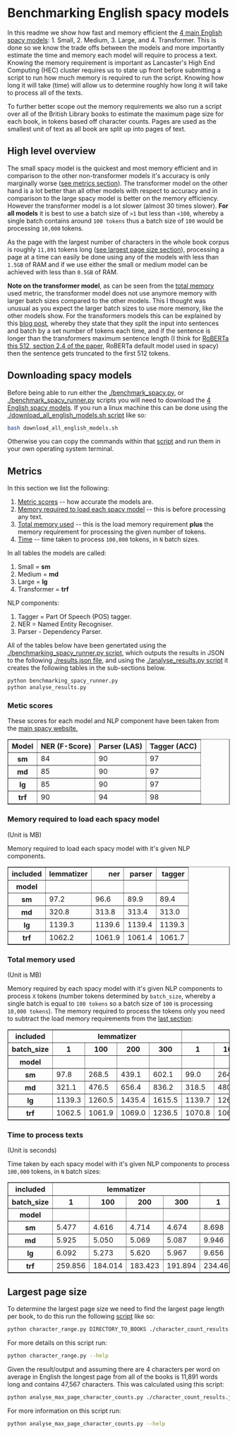 
# Benchmarking English spacy models

In this readme we show how fast and memory efficient the [4 main English spacy models](https://spacy.io/models/en): 1. Small, 2. Medium, 3. Large, and 4. Transformer. This is done so we know the trade offs between the models and more importantly estimate the time and memory each model will require to process a text. Knowing the memory requirement is important as Lancaster's High End Computing (HEC) cluster requires us to state up front before submitting a script to run how much memory is required to run the script. Knowing how long it will take (time) will allow us to determine roughly how long it will take to process all of the texts.

To further better scope out the memory requirements we also run a script over all of the British Library books to estimate the maximum page size for each book, in tokens based off character counts. Pages are used as the smallest unit of text as all book are split up into pages of text.


## High level overview

The small spacy model is the quickest and most memory efficient and in comparison to the other non-transformer models it's accuracy is only marginally worse ([see metrics section](#metrics)). The transformer model on the other hand is a lot better than all other models with respect to accuracy and in comparison to the large spacy model is better on the memory efficiency. However the transformer model is a lot slower (almost 30 times slower). **For all models** it is best to use a batch size of `>1` but less than `<100`, whereby a single batch contains around `100 tokens` thus a batch size of `100` would be processing `10,000` tokens.

As the page with the largest number of characters in the whole book corpus is roughly `11,891` tokens long ([see largest page size section](#largest-page-size)), processing a page at a time can easily be done using any of the models with less than `1.5GB` of RAM and if we use either the small or medium model can be achieved with less than `0.5GB` of RAM. 

**Note on the transformer model**, as can be seen from the [total memory](#total-memory-used) used metric, the transformer model does not use anymore memory with larger batch sizes compared to the other models. This I thought was unusual as you expect the larger batch sizes to use more memory, like the other models show. For the transformers models this can be explained by this [blog post](https://explosion.ai/blog/spacy-transformers#batching), whereby they state that they split the input into sentences and batch by a set number of tokens each time, and if the sentence is longer than the transformers maximum sentence length (I think for [RoBERTa this 512, section 2.4 of the paper](https://arxiv.org/pdf/1907.11692.pdf), RoBERTa default model used in spacy) then the sentence gets truncated to the first 512 tokens. 

## Downloading spacy models

Before being able to run either the [./benchmark_spacy.py](./benchmark_spacy.py), or [./benchmark_spacy_runner.py](./benchmark_spacy_runner.py) scripts you will need to download the [4 English spacy models](https://spacy.io/models/en). If you run a linux machine this can be done using the [./download_all_english_models.sh script](./download_all_english_models.sh) like so:

``` bash
bash download_all_english_models.sh
```

Otherwise you can copy the commands within that [script](./download_all_english_models.sh) and run them in your own operating system terminal.

## Metrics

In this section we list the following:

1. [Metric scores](#metic-scores) -- how accurate the models are.
2. [Memory required to load each spacy model](#memory-required-to-load-each-spacy-model) -- this is before processing any text.
3. [Total memory used](#total-memory-used) -- this is the load memory requirement **plus** the memory requirement for processing the given number of tokens.
4. [Time](#time-to-process-texts) -- time taken to process `100,000` tokens, in `N` batch sizes.

In all tables the models are called:

1. Small = **sm**
2. Medium = **md**
3. Large = **lg**
4. Transformer = **trf**

NLP components:

1. Tagger = Part Of Speech (POS) tagger.
2. NER = Named Entity Recogniser.
3. Parser - Dependency Parser.

All of the tables below have been genertated using the [./benchmarking_spacy_runner.py script](./benchmarking_spacy_runner.py), which outputs the results in JSON to the following [./results.json file](./results.json), and using the [./analyse_results.py script](./analyse_results.py) it creates the following tables in the sub-sections below.

``` bash
python benchmarking_spacy_runner.py
python analyse_results.py
```

### Metic scores

These scores for each model and NLP component have been taken from the [main spacy website.](https://spacy.io/usage/facts-figures#benchmarks)

<table border="1" class="dataframe">
  <thead>
    <tr style="text-align: right;">
      <th>Model</th>
      <th>NER (F-Score)</th>
      <th>Parser (LAS)</th>
      <th>Tagger (ACC)</th>
    </tr>
  </thead>
  <tbody>
    <tr>
        <th>sm</th>
        <td>84</td>
        <td>90</td>
        <td>97</td>
      </tr>
      <tr>
        <th>md</th>
        <td>85</td>
        <td>90</td>
        <td>97</td>
      </tr>
      <tr>
        <th>lg</th>
        <td>85</td>
        <td>90</td>
        <td>97</td>
      </tr>
      <tr>
        <th>trf</th>
        <td>90</td>
        <td>94</td>
        <td>98</td>
      </tr>
  </tbody>
</table>

### Memory required to load each spacy model

(Unit is MB)

Memory required to load each spacy model with it's given NLP components.

<table border="1" class="dataframe">
  <thead>
    <tr style="text-align: right;">
      <th>included</th>
      <th>lemmatizer</th>
      <th>ner</th>
      <th>parser</th>
      <th>tagger</th>
    </tr>
    <tr>
      <th>model</th>
      <th></th>
      <th></th>
      <th></th>
      <th></th>
    </tr>
  </thead>
  <tbody>
    <tr>
      <th>sm</th>
      <td>97.2</td>
      <td>96.6</td>
      <td>89.9</td>
      <td>89.4</td>
    </tr>
    <tr>
      <th>md</th>
      <td>320.8</td>
      <td>313.8</td>
      <td>313.4</td>
      <td>313.0</td>
    </tr>
    <tr>
      <th>lg</th>
      <td>1139.3</td>
      <td>1139.6</td>
      <td>1139.4</td>
      <td>1139.3</td>
    </tr>
    <tr>
      <th>trf</th>
      <td>1062.2</td>
      <td>1061.9</td>
      <td>1061.4</td>
      <td>1061.7</td>
    </tr>
  </tbody>
</table>


### Total memory used

(Unit is MB)

Memory required by each spacy model with it's given NLP components to process `X` tokens (number tokens determined by `batch_size`, whereby a single batch is equal to `100 tokens` so a batch size of `100` is processing `10,000 tokens`). The memory required to process the tokens only you need to subtract the load memory requirements from the [last section](#memory-required-to-load-each-spacy-model):

<table border="1" class="dataframe">
  <thead>
    <tr>
      <th>included</th>
      <th colspan="4" halign="left">lemmatizer</th>
      <th colspan="4" halign="left">ner</th>
      <th colspan="4" halign="left">parser</th>
      <th colspan="4" halign="left">tagger</th>
    </tr>
    <tr>
      <th>batch_size</th>
      <th>1</th>
      <th>100</th>
      <th>200</th>
      <th>300</th>
      <th>1</th>
      <th>100</th>
      <th>200</th>
      <th>300</th>
      <th>1</th>
      <th>100</th>
      <th>200</th>
      <th>300</th>
      <th>1</th>
      <th>100</th>
      <th>200</th>
      <th>300</th>
    </tr>
    <tr>
      <th>model</th>
      <th></th>
      <th></th>
      <th></th>
      <th></th>
      <th></th>
      <th></th>
      <th></th>
      <th></th>
      <th></th>
      <th></th>
      <th></th>
      <th></th>
      <th></th>
      <th></th>
      <th></th>
      <th></th>
    </tr>
  </thead>
  <tbody>
    <tr>
      <th>sm</th>
      <td>97.8</td>
      <td>268.5</td>
      <td>439.1</td>
      <td>602.1</td>
      <td>99.0</td>
      <td>264.1</td>
      <td>439.8</td>
      <td>587.5</td>
      <td>90.0</td>
      <td>257.1</td>
      <td>431.7</td>
      <td>592.3</td>
      <td>89.9</td>
      <td>256.5</td>
      <td>431.1</td>
      <td>592.3</td>
    </tr>
    <tr>
      <th>md</th>
      <td>321.1</td>
      <td>476.5</td>
      <td>656.4</td>
      <td>836.2</td>
      <td>318.5</td>
      <td>480.9</td>
      <td>672.6</td>
      <td>816.5</td>
      <td>313.9</td>
      <td>472.4</td>
      <td>648.9</td>
      <td>828.7</td>
      <td>313.6</td>
      <td>470.6</td>
      <td>648.6</td>
      <td>828.5</td>
    </tr>
    <tr>
      <th>lg</th>
      <td>1139.3</td>
      <td>1260.5</td>
      <td>1435.4</td>
      <td>1615.5</td>
      <td>1139.7</td>
      <td>1260.2</td>
      <td>1451.5</td>
      <td>1595.6</td>
      <td>1139.2</td>
      <td>1252.5</td>
      <td>1428.0</td>
      <td>1608.0</td>
      <td>1139.5</td>
      <td>1249.0</td>
      <td>1427.7</td>
      <td>1607.7</td>
    </tr>
    <tr>
      <th>trf</th>
      <td>1062.5</td>
      <td>1061.9</td>
      <td>1069.0</td>
      <td>1236.5</td>
      <td>1070.8</td>
      <td>1060.7</td>
      <td>1062.3</td>
      <td>1156.5</td>
      <td>1068.2</td>
      <td>1062.1</td>
      <td>1092.7</td>
      <td>1125.7</td>
      <td>1069.4</td>
      <td>1061.8</td>
      <td>1061.8</td>
      <td>1180.3</td>
    </tr>
  </tbody>
</table>

### Time to process texts

(Unit is seconds)

Time taken by each spacy model with it's given NLP components to process `100,000` tokens, in `N` batch sizes:

<table border="1" class="dataframe">
  <thead>
    <tr>
      <th>included</th>
      <th colspan="4" halign="left">lemmatizer</th>
      <th colspan="4" halign="left">ner</th>
      <th colspan="4" halign="left">parser</th>
      <th colspan="4" halign="left">tagger</th>
    </tr>
    <tr>
      <th>batch_size</th>
      <th>1</th>
      <th>100</th>
      <th>200</th>
      <th>300</th>
      <th>1</th>
      <th>100</th>
      <th>200</th>
      <th>300</th>
      <th>1</th>
      <th>100</th>
      <th>200</th>
      <th>300</th>
      <th>1</th>
      <th>100</th>
      <th>200</th>
      <th>300</th>
    </tr>
    <tr>
      <th>model</th>
      <th></th>
      <th></th>
      <th></th>
      <th></th>
      <th></th>
      <th></th>
      <th></th>
      <th></th>
      <th></th>
      <th></th>
      <th></th>
      <th></th>
      <th></th>
      <th></th>
      <th></th>
      <th></th>
    </tr>
  </thead>
  <tbody>
    <tr>
      <th>sm</th>
      <td>5.477</td>
      <td>4.616</td>
      <td>4.714</td>
      <td>4.674</td>
      <td>8.698</td>
      <td>6.090</td>
      <td>6.374</td>
      <td>6.753</td>
      <td>6.219</td>
      <td>4.098</td>
      <td>4.121</td>
      <td>4.114</td>
      <td>3.927</td>
      <td>3.221</td>
      <td>3.294</td>
      <td>3.366</td>
    </tr>
    <tr>
      <th>md</th>
      <td>5.925</td>
      <td>5.050</td>
      <td>5.069</td>
      <td>5.087</td>
      <td>9.946</td>
      <td>7.276</td>
      <td>7.539</td>
      <td>7.602</td>
      <td>7.027</td>
      <td>4.559</td>
      <td>4.704</td>
      <td>4.571</td>
      <td>4.487</td>
      <td>3.797</td>
      <td>4.006</td>
      <td>3.964</td>
    </tr>
    <tr>
      <th>lg</th>
      <td>6.092</td>
      <td>5.273</td>
      <td>5.620</td>
      <td>5.967</td>
      <td>9.656</td>
      <td>7.283</td>
      <td>7.873</td>
      <td>8.797</td>
      <td>6.730</td>
      <td>4.580</td>
      <td>4.747</td>
      <td>5.463</td>
      <td>4.538</td>
      <td>3.994</td>
      <td>4.174</td>
      <td>4.546</td>
    </tr>
    <tr>
      <th>trf</th>
      <td>259.856</td>
      <td>184.014</td>
      <td>183.423</td>
      <td>191.894</td>
      <td>234.467</td>
      <td>166.725</td>
      <td>173.791</td>
      <td>173.512</td>
      <td>248.417</td>
      <td>174.658</td>
      <td>178.233</td>
      <td>184.548</td>
      <td>251.903</td>
      <td>170.369</td>
      <td>191.918</td>
      <td>185.511</td>
    </tr>
  </tbody>
</table>

## Largest page size

To determine the largest page size we need to find the largest page length per book, to do this run the following [script](./character_range.py) like so:

``` bash
python character_range.py DIRECTORY_TO_BOOKS ./character_count_results.json ./character_log.txt
```

For more details on this script run: 

``` bash
python character_range.py --help
```

Given the result/output and assuming there are 4 characters per word on average in English the longest page from all of the books is 11,891 words long and contains 47,567 characters. This was calculated using this script:

``` bash
python analyse_max_page_character_counts.py ./character_count_results.json 4
```

For more information on this script run:

``` bash
python analyse_max_page_character_counts.py --help
```



